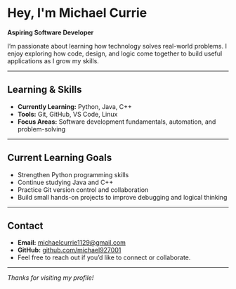 

#  Hey, I'm Michael Currie

 **Aspiring Software Developer**
 
I’m passionate about learning how technology solves real-world problems. I enjoy exploring how code, design, and logic come together to build useful applications as I grow my skills.

---

##  Learning & Skills
- **Currently Learning:** Python, Java, C++
- **Tools:** Git, GitHub, VS Code, Linux
- **Focus Areas:** Software development fundamentals, automation, and problem-solving

---

##  Current Learning Goals
- Strengthen Python programming skills  
- Continue studying Java and C++  
- Practice Git version control and collaboration  
- Build small hands-on projects to improve debugging and logical thinking  

---

##  Contact
- **Email:** michaelcurrie1129@gmail.com  
- **GitHub:** [github.com/michael927001](https://github.com/michael927001)
- Feel free to reach out if you’d like to connect or collaborate.

---

 *Thanks for visiting my profile!*

